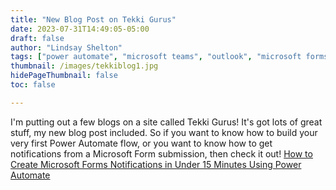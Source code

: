 ```yaml
---
title: "New Blog Post on Tekki Gurus"
date: 2023-07-31T14:49:05-05:00
draft: false
author: "Lindsay Shelton"
tags: ["power automate", "microsoft teams", "outlook", "microsoft forms"]
thumbnail: /images/tekkiblog1.jpg
hidePageThumbnail: false
toc: false

---
```


I'm putting out a few blogs on a site called Tekki Gurus!  It's got lots of great stuff, my new blog post included.  So if you want to know how to build your very first Power Automate flow, or you want to know how to get notifications from a Microsoft Form submission, then check it out!  <a href="https://tekkigurus.com/how-to-create-microsoft-forms-notifications-in-under-15-minutes-using-power-automate/">How to Create Microsoft Forms Notifications in Under 15 Minutes Using Power Automate</a>